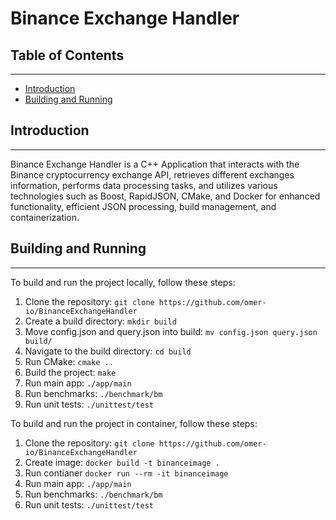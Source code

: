 # Binance Exchange Handler 

## Table of Contents
-----------------

* [Introduction](#introduction)
* [Building and Running](#building-and-running)

## Introduction
---------------

Binance Exchange Handler is a C++ Application that interacts with the Binance cryptocurrency exchange API, retrieves different exchanges information, performs data processing tasks, and utilizes various technologies such as Boost, RapidJSON, CMake, and Docker for enhanced functionality, efficient JSON processing, build management, and containerization.

## Building and Running
---------------------

To build and run the project locally, follow these steps:

1. Clone the repository: `git clone https://github.com/omer-io/BinanceExchangeHandler`
2. Create a build directory: `mkdir build`
3. Move config.json and query.json into build: `mv config.json query.json build/`
4. Navigate to the build directory: `cd build`
5. Run CMake: `cmake ..`
6. Build the project: `make`
7.  Run main app: `./app/main`
8. Run benchmarks: `./benchmark/bm`
9. Run unit tests: `./unittest/test`


To build and run the project in container, follow these steps:

1. Clone the repository: `git clone https://github.com/omer-io/BinanceExchangeHandler`
2. Create image: `docker build -t binanceimage .`
3. Run contianer `docker run --rm -it binanceimage`
4.  Run main app: `./app/main`
5. Run benchmarks: `./benchmark/bm`
6. Run unit tests: `./unittest/test`
